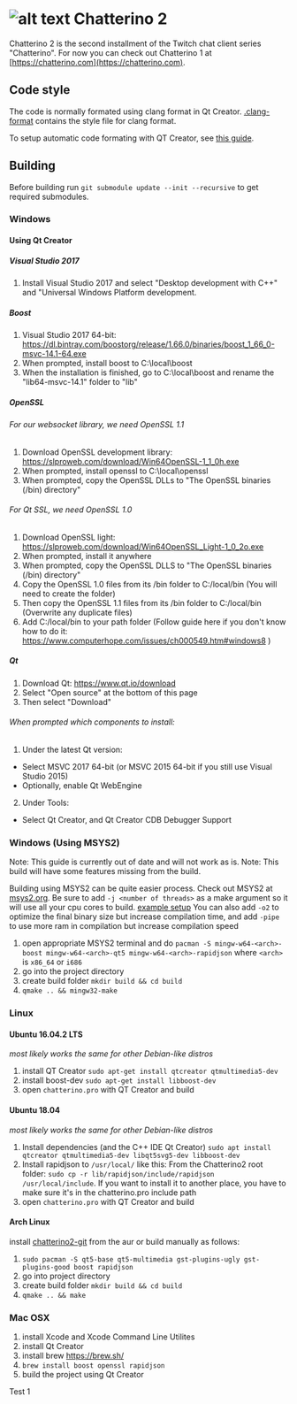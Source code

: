 ![alt text](https://fourtf.com/img/chatterino-icon-64.png)
Chatterino 2
============

Chatterino 2 is the second installment of the Twitch chat client series "Chatterino". For now you can check out Chatterino 1 at [https://chatterino.com](https://chatterino.com).

## Code style
The code is normally formated using clang format in Qt Creator. [.clang-format](https://github.com/fourtf/chatterino2/blob/master/.clang-format) contains the style file for clang format.

To setup automatic code formating with QT Creator, see [this guide](https://gist.github.com/pajlada/0296454198eb8f8789fd6fe7ea660c5b).

## Building
Before building run `git submodule update --init --recursive` to get required submodules.

### Windows
#### Using Qt Creator
##### Visual Studio 2017
1. Install Visual Studio 2017 and select "Desktop development with C++" and "Universal Windows Platform development.

##### Boost
1. Visual Studio 2017 64-bit: https://dl.bintray.com/boostorg/release/1.66.0/binaries/boost_1_66_0-msvc-14.1-64.exe
2. When prompted, install boost to C:\local\boost
3. When the installation is finished, go to C:\local\boost and rename the "lib64-msvc-14.1" folder to "lib"

##### OpenSSL
###### For our websocket library, we need OpenSSL 1.1
1. Download OpenSSL development library: https://slproweb.com/download/Win64OpenSSL-1_1_0h.exe
2. When prompted, install openssl to C:\local\openssl
3. When prompted, copy the OpenSSL DLLs to "The OpenSSL binaries (/bin) directory"
###### For Qt SSL, we need OpenSSL 1.0
1. Download OpenSSL light: https://slproweb.com/download/Win64OpenSSL_Light-1_0_2o.exe
2. When prompted, install it anywhere
3. When prompted, copy the OpenSSL DLLS to "The OpenSSL binaries (/bin) directory"
4. Copy the OpenSSL 1.0 files from its /bin folder to C:/local/bin (You will need to create the folder)
5. Then copy the OpenSSL 1.1 files from its /bin folder to C:/local/bin (Overwrite any duplicate files)
6. Add C:/local/bin to your path folder (Follow guide here if you don't know how to do it: https://www.computerhope.com/issues/ch000549.htm#windows8 )

##### Qt
1. Download Qt: https://www.qt.io/download
2. Select "Open source" at the bottom of this page
3. Then select "Download"
###### When prompted which components to install:
1. Under the latest Qt version:
  - Select MSVC 2017 64-bit (or MSVC 2015 64-bit if you still use Visual Studio 2015)
  - Optionally, enable Qt WebEngine
2. Under Tools:
  - Select Qt Creator, and Qt Creator CDB Debugger Support


### Windows (Using MSYS2)
Note: This guide is currently out of date and will not work as is.
Note: This build will have some features missing from the build.

Building using MSYS2 can be quite easier process. Check out MSYS2 at [msys2.org](http://www.msys2.org/).
Be sure to add `-j <number of threads>` as a make argument so it will use all your cpu cores to build. [example setup](https://i.imgur.com/qlESlS1.png)
You can also add `-o2` to optimize the final binary size but increase compilation time, and add `-pipe` to use more ram in compilation but increase compilation speed
1. open appropriate MSYS2 terminal and do `pacman -S mingw-w64-<arch>-boost mingw-w64-<arch>-qt5 mingw-w64-<arch>-rapidjson` where `<arch>` is `x86_64` or `i686`
2. go into the project directory
3. create build folder `mkdir build && cd build`
4. `qmake .. && mingw32-make`

### 

### Linux
#### Ubuntu 16.04.2 LTS
*most likely works the same for other Debian-like distros*
1. install QT Creator `sudo apt-get install qtcreator qtmultimedia5-dev`
2. install boost-dev  `sudo apt-get install libboost-dev`
3. open `chatterino.pro` with QT Creator and build

#### Ubuntu 18.04
*most likely works the same for other Debian-like distros*
1. Install dependencies (and the C++ IDE Qt Creator) `sudo apt install qtcreator qtmultimedia5-dev libqt5svg5-dev libboost-dev`
2. Install rapidjson to `/usr/local/` like this: From the Chatterino2 root folder: `sudo cp -r lib/rapidjson/include/rapidjson /usr/local/include`. If you want to install it to another place, you have to make sure it's in the chatterino.pro include path
3. open `chatterino.pro` with QT Creator and build

#### Arch Linux
install [chatterino2-git](https://aur.archlinux.org/packages/chatterino2-git/) from the aur or build manually as follows:
1. `sudo pacman -S qt5-base qt5-multimedia gst-plugins-ugly gst-plugins-good boost rapidjson`
2. go into project directory
3. create build folder `mkdir build && cd build`
4. `qmake .. && make`

### Mac OSX
1. install Xcode and Xcode Command Line Utilites
2. install Qt Creator
3. install brew https://brew.sh/
4. `brew install boost openssl rapidjson`
5. build the project using Qt Creator

Test 1
